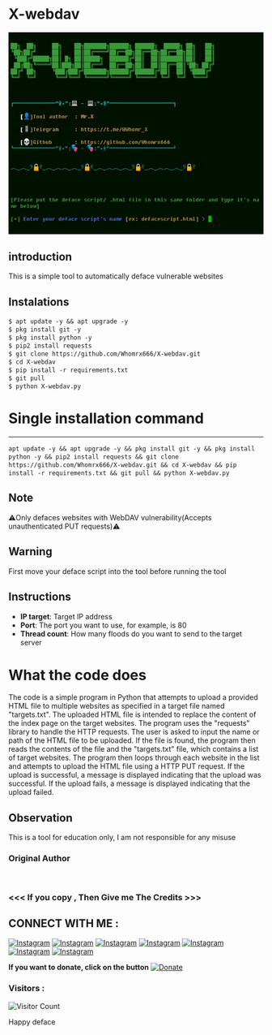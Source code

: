 # X-webdav
![X-webdav preview](X-webdav.jpg)

## introduction
This is a simple tool to automatically deface vulnerable websites

## Instalations
```
$ apt update -y && apt upgrade -y
$ pkg install git -y
$ pkg install python -y
$ pip2 install requests
$ git clone https://github.com/Whomrx666/X-webdav.git
$ cd X-webdav
$ pip install -r requirements.txt
$ git pull
$ python X-webdav.py
```
# Single installation command
_______________________________________

    apt update -y && apt upgrade -y && pkg install git -y && pkg install python -y && pip2 install requests && git clone https://github.com/Whomrx666/X-webdav.git && cd X-webdav && pip install -r requirements.txt && git pull && python X-webdav.py

## Note
⚠️Only defaces websites with WebDAV vulnerability(Accepts unauthenticated PUT requests)⚠️

## Warning
First move your deface script into the tool before running the tool

## Instructions
- **IP target**: Target IP address
- **Port**: The port you want to use, for example, is 80
- **Thread count**: How many floods do you want to send to the target server

# What the code does
The code is a simple program in Python that attempts to upload a provided HTML file to multiple websites as specified in a target file named "targets.txt". The uploaded HTML file is intended to replace the content of the index page on the target websites. The program uses the "requests" library to handle the HTTP requests. The user is asked to input the name or path of the HTML file to be uploaded. If the file is found, the program then reads the contents of the file and the "targets.txt" file, which contains a list of target websites. The program then loops through each website in the list and attempts to upload the HTML file using a HTTP PUT request. If the upload is successful, a message is displayed indicating that the upload was successful. If the upload fails, a message is displayed indicating that the upload failed.

## Observation
This is a tool for education only, I am not responsible for any misuse
### Original Author
<a href="https://github.com/Whomrx666"><img src="https://img.shields.io/badge/Original-Author-brightgreen.svg" alt=""/></a>

### <<< If you copy , Then Give me The Credits >>>

## CONNECT WITH ME :

[![Instagram](https://img.shields.io/badge/WEBSITE-VISIT-yellow?style=for-the-badge&logo=blogger)](https://whomrxhackers.blogspot.com/)
[![Instagram](https://img.shields.io/badge/TWITTER-FOLLOW-red?style=for-the-badge&logo=x)](https://twitter.com/whomrx666)
[![Instagram](https://img.shields.io/badge/YOUTUBE-SUBSCRIBE-red?style=for-the-badge&logo=youtube)](https://youtube.com/@whomrx666)
[![Instagram](https://img.shields.io/badge/FACEBOOK-LIKE-red?style=for-the-badge&logo=facebook)](https://facebook.com/https://www.facebook.com/whomrx.666)
[![Instagram](https://img.shields.io/badge/TELEGRAM-CONNECT-red?style=for-the-badge&logo=telegram)](https://t.me/@Whomr_X)
[![Instagram](https://img.shields.io/badge/WHATSAPP-CONTACT-red?style=for-the-badge&logo=whatsapp)](https://wa.me/6287855190571)
[![Instagram](https://img.shields.io/badge/TIKTOK-FOLLOW-red?style=for-the-badge&logo=tiktok)](https://www.tiktok.com/@whomr.x)

**If you want to donate, click on the button**
<a href="https://saweria.co/whomrx"><img title="Donate" src="https://img.shields.io/badge/Donate-Trackip-yellow?style=for-the-badge&logo=github"></a>

### Visitors :
![Visitor Count](https://profile-counter.glitch.me/Whomrx666/count.svg)

Happy deface